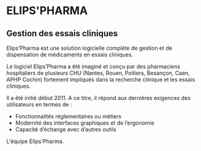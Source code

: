 ELIPS'PHARMA
================================

Gestion des essais cliniques
-------------------------

Elips’Pharma est une solution logicielle complète de gestion et de dispensation de médicaments en essais cliniques.

Le logiciel Elips’Pharma a été imaginé et conçu par des pharmaciens hospitaliers de plusieurs CHU (Nantes, Rouen, Poitiers, Besançon, Caen, APHP Cochin) fortement impliqués dans la recherche clinique et les essais cliniques.

Il a été initié début 2011. A ce titre, il répond aux dernières exigences des utilisateurs en termes de :

* Fonctionnalités réglementaires ou métiers
* Modernité des interfaces graphiques et de l’ergonomie
* Capacité d’échange avec d’autres outils
 

L'équipe Elips'Pharma.
